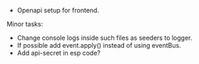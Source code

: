 - Openapi setup for frontend.

Minor tasks:

- Change console logs inside such files as seeders to logger.
- If possible add event.apply() instead of using eventBus.
- Add api-secret in esp code?
